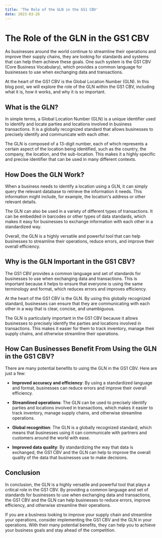 ```yaml
---
title: 'The Role of the GLN in the GS1 CBV'
date: 2023-03-26
---
```


# The Role of the GLN in the GS1 CBV

As businesses around the world continue to streamline their operations and improve their supply chains, they are looking for standards and systems that can help them achieve these goals. One such system is the GS1 CBV (Core Business Vocabulary), which provides a common language for businesses to use when exchanging data and transactions.

At the heart of the GS1 CBV is the Global Location Number (GLN). In this blog post, we will explore the role of the GLN within the GS1 CBV, including what it is, how it works, and why it is so important.

## What is the GLN?

In simple terms, a Global Location Number (GLN) is a unique identifier used to identify and locate parties and locations involved in business transactions. It is a globally recognized standard that allows businesses to precisely identify and communicate with each other.

The GLN is composed of a 13-digit number, each of which represents a certain aspect of the location being identified, such as the country, the company, the location, and the sub-location. This makes it a highly specific and precise identifier that can be used in many different contexts.

## How Does the GLN Work?

When a business needs to identify a location using a GLN, it can simply query the relevant database to retrieve the information it needs. This information might include, for example, the location's address or other relevant details.

The GLN can also be used in a variety of different types of transactions. It can be embedded in barcodes or other types of data standards, which makes it easy for businesses to exchange information with each other in a standardized way.

Overall, the GLN is a highly versatile and powerful tool that can help businesses to streamline their operations, reduce errors, and improve their overall efficiency.

## Why is the GLN Important in the GS1 CBV?

The GS1 CBV provides a common language and set of standards for businesses to use when exchanging data and transactions. This is important because it helps to ensure that everyone is using the same terminology and format, which reduces errors and improves efficiency.

At the heart of the GS1 CBV is the GLN. By using this globally recognized standard, businesses can ensure that they are communicating with each other in a way that is clear, concise, and unambiguous.

The GLN is particularly important in the GS1 CBV because it allows businesses to precisely identify the parties and locations involved in transactions. This makes it easier for them to track inventory, manage their supply chains, and otherwise streamline their operations.

## How Can Businesses Benefit From Using the GLN in the GS1 CBV?

There are many potential benefits to using the GLN in the GS1 CBV. Here are just a few:

- **Improved accuracy and efficiency**: By using a standardized language and format, businesses can reduce errors and improve their overall efficiency.

- **Streamlined operations**: The GLN can be used to precisely identify parties and locations involved in transactions, which makes it easier to track inventory, manage supply chains, and otherwise streamline operations.

- **Global recognition**: The GLN is a globally recognized standard, which means that businesses using it can communicate with partners and customers around the world with ease.

- **Improved data quality**: By standardizing the way that data is exchanged, the GS1 CBV and the GLN can help to improve the overall quality of the data that businesses use to make decisions.

## Conclusion

In conclusion, the GLN is a highly versatile and powerful tool that plays a critical role in the GS1 CBV. By providing a common language and set of standards for businesses to use when exchanging data and transactions, the GS1 CBV and the GLN can help businesses to reduce errors, improve efficiency, and otherwise streamline their operations.

If you are a business looking to improve your supply chain and streamline your operations, consider implementing the GS1 CBV and the GLN in your operations. With their many potential benefits, they can help you to achieve your business goals and stay ahead of the competition.
